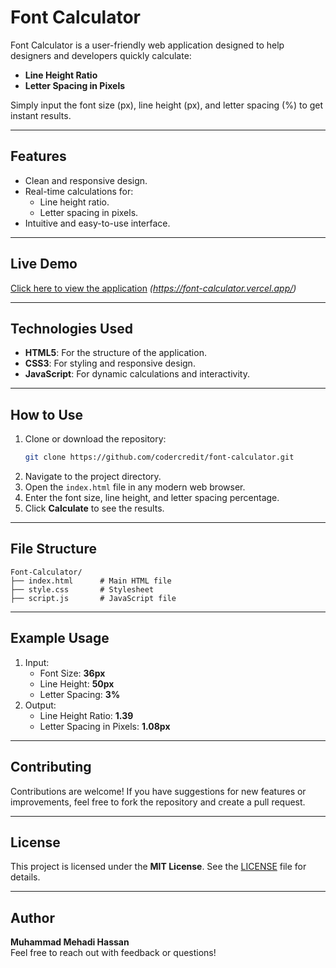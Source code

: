 # Font Calculator

Font Calculator is a user-friendly web application designed to help designers and developers quickly calculate:
- **Line Height Ratio**
- **Letter Spacing in Pixels**

Simply input the font size (px), line height (px), and letter spacing (%) to get instant results.

---

## Features
- Clean and responsive design.
- Real-time calculations for:
  - Line height ratio.
  - Letter spacing in pixels.
- Intuitive and easy-to-use interface.

---

## Live Demo
[Click here to view the application](#) *(https://font-calculator.vercel.app/)*

---

## Technologies Used
- **HTML5**: For the structure of the application.
- **CSS3**: For styling and responsive design.
- **JavaScript**: For dynamic calculations and interactivity.

---

## How to Use
1. Clone or download the repository:
   ```bash
   git clone https://github.com/codercredit/font-calculator.git
   ```
2. Navigate to the project directory.
3. Open the `index.html` file in any modern web browser.
4. Enter the font size, line height, and letter spacing percentage.
5. Click **Calculate** to see the results.

---

## File Structure
```
Font-Calculator/
├── index.html      # Main HTML file
├── style.css       # Stylesheet
├── script.js       # JavaScript file
```

---

## Example Usage
1. Input:
   - Font Size: **36px**
   - Line Height: **50px**
   - Letter Spacing: **3%**
2. Output:
   - Line Height Ratio: **1.39**
   - Letter Spacing in Pixels: **1.08px**

---

## Contributing
Contributions are welcome! If you have suggestions for new features or improvements, feel free to fork the repository and create a pull request.

---

## License
This project is licensed under the **MIT License**. See the [LICENSE](LICENSE) file for details.

---

## Author
**Muhammad Mehadi Hassan**  
Feel free to reach out with feedback or questions!
